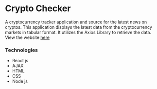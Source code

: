 # Crypto Checker
A cryptocurrency tracker application and source for the latest news on cryptos. 
This application displays the latest data from the cryptocurrency markets in tabular format. It utilizes the Axios Library to retrieve the data. View the website 
[here](https://jrodriguez2146.github.io/crypto-checker/)

### Technologies
- React js
- AJAX
- HTML
- CSS
- Node js
